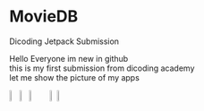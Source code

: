 # MovieDB
Dicoding Jetpack Submission

Hello Everyone im new in github<br>
this is my first submission from dicoding academy<br>
let me show the picture of my apps


<div style="-webkit-column-count: 3; -moz-column-count: 3; column-count: 3; -webkit-column-rule: 1px dotted #e0e0e0; -moz-column-rule: 1px dotted #e0e0e0; column-rule: 1px dotted #e0e0e0;">
    <div style="display: inline-block;">
    <img src="https://user-images.githubusercontent.com/45694512/119164151-5044c400-ba86-11eb-98e9-fb7bced4a5f5.jpg" width=20% height=20%>
        <img src="https://user-images.githubusercontent.com/45694512/119164258-6e122900-ba86-11eb-8fab-0cb34e8bb4f5.jpg" width=20% height=20%>
        <img src="https://user-images.githubusercontent.com/45694512/119164231-694d7500-ba86-11eb-9166-40510e64eea2.jpg" width=20% height=20%>
    </div>
    <div style="display: inline-block;">
        <!-- second column's content -->
        <img src="https://user-images.githubusercontent.com/45694512/119164276-71a5b000-ba86-11eb-9413-a8017c6d0228.jpg" width=20% height=20%>
        <img src="https://user-images.githubusercontent.com/45694512/119164286-74080a00-ba86-11eb-96e7-597fa7f9f5a2.jpg" width=20% height=20%>
    </div>
    <div style="display: inline-block;">
        <!-- third column's content -->
    </div>
</div>
